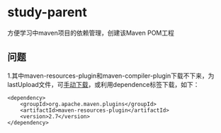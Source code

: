 # study-parent

方便学习中maven项目的依赖管理，创建该Maven POM工程

## 问题
1.其中maven-resources-plugin和maven-compiler-plugin下载不下来，为lastUpload文件，可[手动下载](http://repo1.maven.org/maven2/org/apache/maven/plugins/)，或利用dependence标签下载，如下：
```
<dependency>
	<groupId>org.apache.maven.plugins</groupId>
	<artifactId>maven-resources-plugin</artifactId>
	<version>2.7</version>
</dependency>
```
